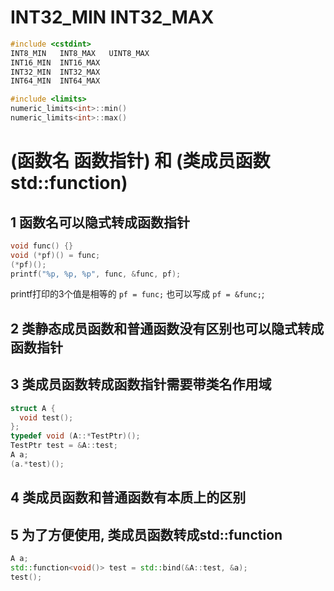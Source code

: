 # INT32_MIN INT32_MAX
```c++
#include <cstdint>
INT8_MIN   INT8_MAX   UINT8_MAX
INT16_MIN  INT16_MAX
INT32_MIN  INT32_MAX
INT64_MIN  INT64_MAX

#include <limits>
numeric_limits<int>::min()
numeric_limits<int>::max()
```


# (函数名 函数指针) 和 (类成员函数 std::function)
## 1 函数名可以隐式转成函数指针
```c++
void func() {}
void (*pf)() = func;
(*pf)();
printf("%p, %p, %p", func, &func, pf);
```
printf打印的3个值是相等的
`pf = func;` 也可以写成 `pf = &func;`;
## 2 类静态成员函数和普通函数没有区别也可以隐式转成函数指针
## 3 类成员函数转成函数指针需要带类名作用域
```c++
struct A {
  void test();
};
typedef void (A::*TestPtr)();
TestPtr test = &A::test;
A a;
(a.*test)();
```
## 4 类成员函数和普通函数有本质上的区别
## 5 为了方便使用, 类成员函数转成std::function
```c++
A a;
std::function<void()> test = std::bind(&A::test, &a);
test();
```